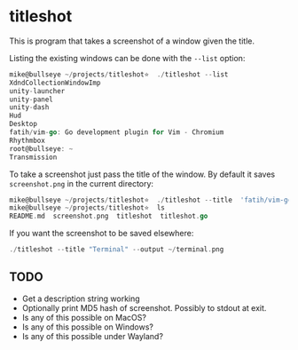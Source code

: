 # titleshot

This is program that takes a screenshot of a window given the title.

Listing the existing windows can be done with the `--list` option:

```go
mike@bullseye ~/projects/titleshot⭐  ./titleshot --list
XdndCollectionWindowImp
unity-launcher
unity-panel
unity-dash
Hud
Desktop
fatih/vim-go: Go development plugin for Vim - Chromium
Rhythmbox
root@bullseye: ~
Transmission
```
To take a screenshot just pass the title of the window. By default it saves `screenshot.png` in the current directory:

```go
mike@bullseye ~/projects/titleshot⭐  ./titleshot --title  'fatih/vim-go: Go development plugin for Vim - Chromium'
mike@bullseye ~/projects/titleshot⭐  ls
README.md  screenshot.png  titleshot  titleshot.go
```
If you want the screenshot to be saved elsewhere:

```go
./titleshot --title "Terminal" --output ~/terminal.png
```

## TODO

* Get a description string working
* Optionally print MD5 hash of screenshot. Possibly to stdout at exit.
* Is any of this possible on MacOS?
* Is any of this possible on Windows?
* Is any of this possible under Wayland?

